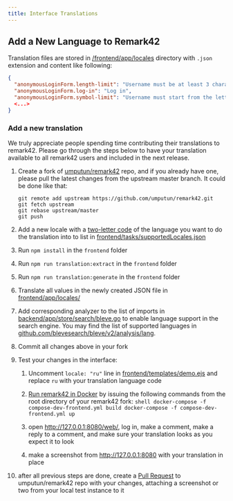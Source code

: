 ```yaml
---
title: Interface Translations
---
```


## Add a New Language to Remark42

Translation files are stored in [/frontend/app/locales](https://github.com/umputun/remark42/tree/master/frontend/app/locales)
directory with `.json` extension and content like following:

```json
{
  "anonymousLoginForm.length-limit": "Username must be at least 3 characters long",
  "anonymousLoginForm.log-in": "Log in",
  "anonymousLoginForm.symbol-limit": "Username must start from the letter and contain only Latin letters, numbers, underscores, and spaces",
  <...>
}
```

### Add a new translation

We truly appreciate people spending time contributing their translations to remark42. Please go through the steps
below to have your translation available to all remark42 users and included in the next release.

1.  Create a fork of [umputun/remark42](https://github.com/umputun/remark42) repo, and if you already have one, please pull the latest changes from the upstream master branch. It could be done like that:

    ```shell
    git remote add upstream https://github.com/umputun/remark42.git
    git fetch upstream
    git rebase upstream/master
    git push
    ```

1.  Add a new locale with a [two-letter code](https://en.wikipedia.org/wiki/List_of_ISO_639-1_codes) of the language you want to do the translation into to list in [frontend/tasks/supportedLocales.json](https://github.com/umputun/remark42/blob/master/frontend/tasks/supportedLocales.json)
1.  Run `npm install` in the `frontend` folder
1.  Run `npm run translation:extract` in the `frontend` folder
1.  Run `npm run translation:generate` in the `frontend` folder
1.  Translate all values in the newly created JSON file in
    [frontend/app/locales/](https://github.com/umputun/remark42/tree/master/frontend/app/locales)
1. Add corresponding analyzer to the list of imports in [backend/app/store/search/bleve.go](https://github.com/umputun/remark42/blob/master/backend/app/store/search/bleve.go) to enable language support in the search engine. You may find the list of supported languages in [github.com/blevesearch/bleve/v2/analysis/lang](https://github.com/blevesearch/bleve/tree/master/analysis/lang).
1.  Commit all changes above in your fork
1.  Test your changes in the interface:

    1.  Uncomment `locale: "ru"` line in [frontend/templates/demo.ejs](https://github.com/umputun/remark42/blob/master/frontend/templates/demo.ejs) and replace `ru` with your translation language code
    2.  [Run remark42 in Docker](https://github.com/umputun/remark42#development) by issuing the following commands from the root directory of your remark42 fork:
        `shell docker-compose -f compose-dev-frontend.yml build docker-compose -f compose-dev-frontend.yml up `

    3.  open <http://127.0.0.1:8080/web/>, log in, make a comment, make a reply to a comment, and make sure your translation looks as you expect it to look
    4.  make a screenshot from <http://127.0.0.1:8080> with your translation in place

1.  after all previous steps are done, create a [Pull Request](https://github.com/umputun/remark42/pulls) to umputun/remark42 repo with your changes, attaching a screenshot or two from your local test instance to it
